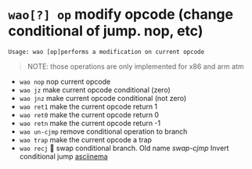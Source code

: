 <!-- TITLE: wao -->

#  `wao[?] op` modify opcode (change conditional of jump. nop, etc)


```text
Usage: wao [op]performs a modification on current opcode
```


> NOTE: those operations are only implemented for x86 and arm atm

- `wao nop` nop current opcode
- `wao jz` make current opcode conditional (zero)
- `wao jnz` make current opcode conditional (not zero)
- `wao ret1` make the current opcode return 1
- `wao ret0` make the current opcode return 0
- `wao retn` make the current opcode return -1
- `wao un-cjmp` remove conditional operation to branch
- `wao trap` make the current opcode a trap
- `wao recj` 🚀 swap conditional branch. Old name _swap-cjmp_ Invert conditional jump [asciinema](https://asciinema.org/a/Oiht2V7aKAcRbRYfMa7eejvVk)

<p hidden>wao</p>
